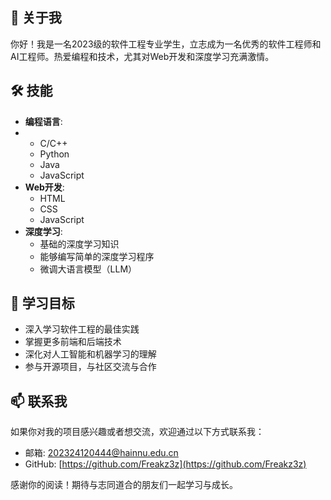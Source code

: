 ## 👋 关于我
你好！我是一名2023级的软件工程专业学生，立志成为一名优秀的软件工程师和AI工程师。热爱编程和技术，尤其对Web开发和深度学习充满激情。

## 🛠️ 技能
- **编程语言**:
- - C/C++
  - Python
  - Java
  - JavaScript
- **Web开发**: 
  - HTML
  - CSS
  - JavaScript
- **深度学习**: 
  - 基础的深度学习知识
  - 能够编写简单的深度学习程序
  - 微调大语言模型（LLM）

## 🌱 学习目标
- 深入学习软件工程的最佳实践
- 掌握更多前端和后端技术
- 深化对人工智能和机器学习的理解
- 参与开源项目，与社区交流与合作

## 📫 联系我
如果你对我的项目感兴趣或者想交流，欢迎通过以下方式联系我：
- 邮箱: [202324120444@hainnu.edu.cn](202324120444@hainnu.edu.cn)
- GitHub: [https://github.com/Freakz3z](https://github.com/Freakz3z)

感谢你的阅读！期待与志同道合的朋友们一起学习与成长。

<!---
Freakz3z/Freakz3z is a ✨ special ✨ repository because its `README.md` (this file) appears on your GitHub profile.
You can click the Preview link to take a look at your changes.
--->
